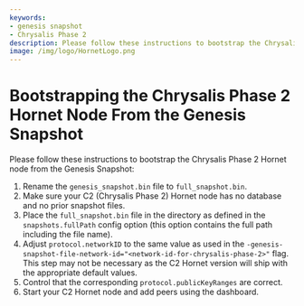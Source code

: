 ```yaml
---
keywords:
- genesis snapshot
- Chrysalis Phase 2
description: Please follow these instructions to bootstrap the Chrysalis Phase 2 Hornet node from the Genesis Snapshot.
image: /img/logo/HornetLogo.png
---
```

# Bootstrapping the Chrysalis Phase 2 Hornet Node From the Genesis Snapshot

Please follow these instructions to bootstrap the Chrysalis Phase 2 Hornet node from the Genesis Snapshot:

1. Rename the `genesis_snapshot.bin` file to `full_snapshot.bin`.
2. Make sure your C2 (Chrysalis Phase 2) Hornet node has no database and no prior snapshot files.
3. Place the `full_snapshot.bin` file in the directory as defined in the `snapshots.fullPath` config option (this option contains the full path including the file name).
4. Adjust `protocol.networkID` to the same value as used in the `-genesis-snapshot-file-network-id="<network-id-for-chrysalis-phase-2>"` flag. This step may not be necessary as the C2 Hornet version will ship with the appropriate default values.
5. Control that the corresponding `protocol.publicKeyRanges` are correct.
6. Start your C2 Hornet node and add peers using the dashboard.
